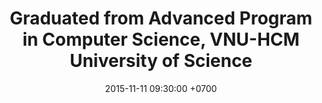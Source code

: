---
title: Graduated from Advanced Program in Computer Science, VNU-HCM University of Science
date: 2015-11-11 09:30:00 +0700
highlight: true
---